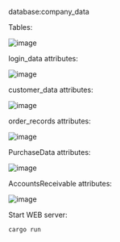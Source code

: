 database:company_data

Tables:

![image](https://github.com/Imonanoko/database_project/assets/99231417/52141dee-2879-4b76-ba6d-c0671d8b48fc)

login_data attributes:

![image](https://github.com/Imonanoko/database_project/assets/99231417/e9883126-64c5-49cd-bf91-b412b12063c8)

customer_data attributes:

![image](https://github.com/Imonanoko/database_project/assets/99231417/d42ac275-a914-404a-bd92-d438abe0eef1)

order_records attributes:

![image](https://github.com/Imonanoko/database_project/assets/99231417/8fd7e4f9-323c-4a9a-b32c-2de244c3ce73)

PurchaseData attributes:

![image](https://github.com/Imonanoko/database_project/assets/99231417/45884a4d-2181-44b6-86b9-1c60f151c0fe)

AccountsReceivable attributes:

![image](https://github.com/Imonanoko/database_project/assets/99231417/c62fe7fd-5b35-4592-9cf8-79e6586f407e)

Start WEB server:
```
cargo run
```
